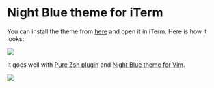 # Night Blue theme for iTerm
You can install the theme from [here](https://cdn.rawgit.com/nikitavoloboev/my-mac-os/master/iterm/Night%Blue.itermcolors) and open it in iTerm. Here is how it looks:

![](https://i.imgur.com/Emw7NAj.png)

It goes well with [Pure Zsh plugin](https://github.com/sindresorhus/pure) and [Night Blue theme for Vim](https://github.com/nikitavoloboev/night-blue-vim#readme).

![](https://i.imgur.com/DR2E94n.png)
